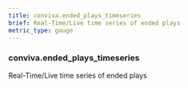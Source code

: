 ```yaml
---
title: conviva.ended_plays_timeseries
brief: Real-Time/Live time series of ended plays
metric_type: gauge
---
```

### conviva.ended_plays_timeseries

Real-Time/Live time series of ended plays